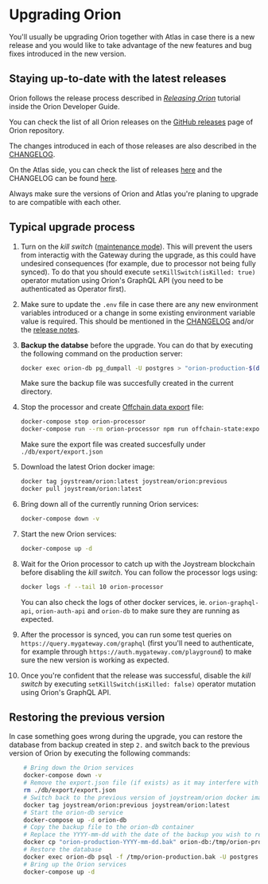 # Upgrading Orion

You'll usually be upgrading Orion together with Atlas in case there is a new release and you would like to take advantage of the new features and bug fixes introduced in the new version.

## Staying up-to-date with the latest releases

Orion follows the release process described in _[Releasing Orion](../../developer-guide/tutorials/releasing.md)_ tutorial inside the Orion Developer Guide.

You can check the list of all Orion releases on the [GitHub releases](https://github.com/Joystream/orion/releases) page of Orion repository.

The changes introduced in each of those releases are also described in the [CHANGELOG](../../../CHANGELOG.md).

On the Atlas side, you can check the list of releases [here](https://github.com/Joystream/atlas/releases) and the CHANGELOG can be found [here](https://github.com/Joystream/atlas/blob/master/CHANGELOG.md).

Always make sure the versions of Orion and Atlas you're planing to upgrade to are compatible with each other.

## Typical upgrade process

1. Turn on the _kill switch_ ([maintenance mode](./maintenance-mode.md)). This will prevent the users from interactig with the Gateway during the upgrade, as this could have undesired consequences (for example, due to processor not being fully synced). To do that you should execute `setKillSwitch(isKilled: true)` operator mutation using Orion's GraphQL API (you need to be authenticated as Operator first).

1. Make sure to update the `.env` file in case there are any new environment variables introduced or a change in some existing environment variable value is required. This should be mentioned in the [CHANGELOG](../../../CHANGELOG.md) and/or the [release notes](https://github.com/Joystream/orion/releases).

1. **Backup the databse** before the upgrade. You can do that by executing the following command on the production server:
    ```bash
    docker exec orion-db pg_dumpall -U postgres > "orion-production-$(date '+%Y-%m-%d').bak"
    ```
    Make sure the backup file was succesfully created in the current directory.
1. Stop the processor and create [Offchain data export](../../developer-guide/tutorials/preserving-offchain-state.md) file:
    ```bash
    docker-compose stop orion-processor
    docker-compose run --rm orion-processor npm run offchain-state:export
    ```
    Make sure the export file was created succesfully under `./db/export/export.json`
1. Download the latest Orion docker image:
    ```bash
    docker tag joystream/orion:latest joystream/orion:previous
    docker pull joystream/orion:latest
    ```
1. Bring down all of the currently running Orion services:
    ```bash
    docker-compose down -v
    ```
1. Start the new Orion services:
    ```bash
    docker-compose up -d
    ```
1. Wait for the Orion processor to catch up with the Joystream blockchain before disabling the _kill switch_. You can follow the processor logs using:
    ```bash
    docker logs -f --tail 10 orion-processor
    ```
    You can also check the logs of other docker services, ie. `orion-graphql-api`, `orion-auth-api` and `orion-db` to make sure they are running as expected.
1. After the processor is synced, you can run some test queries on `https://query.mygateway.com/graphql` (first you'll need to authenticate, for example through `https://auth.mygateway.com/playground`) to make sure the new version is working as expected.
1. Once you're confident that the release was successful, disable the _kill switch_ by executing `setKillSwitch(isKilled: false)` operator mutation using Orion's GraphQL API.

## Restoring the previous version

In case something goes wrong during the upgrade, you can restore the database from backup created in step `2.` and switch back to the previous version of Orion by executing the following commands:
```bash
    # Bring down the Orion services
    docker-compose down -v
    # Remove the export.json file (if exists) as it may interfere with the restore process
    rm ./db/export/export.json
    # Switch back to the previous version of joystream/orion docker image
    docker tag joystream/orion:previous joystream/orion:latest
    # Start the orion-db service
    docker-compose up -d orion-db
    # Copy the backup file to the orion-db container
    # Replace the YYYY-mm-dd with the date of the backup you wish to restore
    docker cp "orion-production-YYYY-mm-dd.bak" orion-db:/tmp/orion-production.bak
    # Restore the database
    docker exec orion-db psql -f /tmp/orion-production.bak -U postgres postgres
    # Bring up the Orion services
    docker-compose up -d
```
